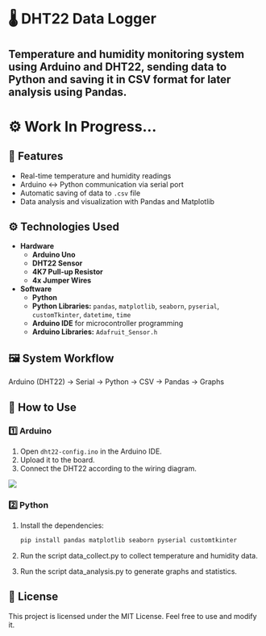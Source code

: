 # 🌡️ DHT22 Data Logger

Temperature and humidity monitoring system using **Arduino** and **DHT22**, sending data to **Python** and saving it in **CSV** format for later analysis using **Pandas**.
---
# ⚙️ Work In Progress...
## 📌 Features
- Real-time temperature and humidity readings
- Arduino ↔ Python communication via serial port
- Automatic saving of data to `.csv` file
- Data analysis and visualization with Pandas and Matplotlib

## ⚙️ Technologies Used
- **Hardware**
  - **Arduino Uno**
  - **DHT22 Sensor**
  - **4K7 Pull-up Resistor**
  - **4x Jumper Wires**
- **Software**
  - **Python**
  - **Python Libraries:** `pandas`, `matplotlib`, `seaborn`, `pyserial`, `customTkinter`, `datetime`, `time` 
  - **Arduino IDE** for microcontroller programming
  - **Arduino Libraries:** `Adafruit_Sensor.h`

## 🖼️ System Workflow
Arduino (DHT22) → Serial → Python → CSV → Pandas → Graphs

## 🚀 How to Use
### 1️⃣ Arduino
1. Open `dht22-config.ino` in the Arduino IDE.
2. Upload it to the board.
3. Connect the DHT22 according to the wiring diagram.

<img src="https://blog.eletrogate.com/wp-content/uploads/2019/01/Arduino-DHT11-DHT22_editado2-1024x566.jpg">

### 2️⃣ Python
1. Install the dependencies:
   ```bash
   pip install pandas matplotlib seaborn pyserial customtkinter
2. Run the script data_collect.py to collect temperature and humidity data.

3. Run the script data_analysis.py to generate graphs and statistics.

## 📜 License
This project is licensed under the MIT License. Feel free to use and modify it.
